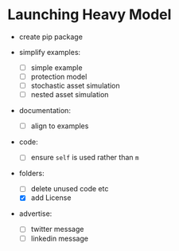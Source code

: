 # Launching Heavy Model


- create pip package

- simplify examples:
   - [ ] simple example
   - [ ] protection model
   - [ ] stochastic asset simulation
   - [ ] nested asset simulation

- documentation:
   - [ ] align to examples

- code:
   - [ ] ensure `self` is used rather than `m`

- folders:
   - [ ] delete unused code etc
   - [X] add License

- advertise:
   - [ ] twitter message
   - [ ] linkedin message
